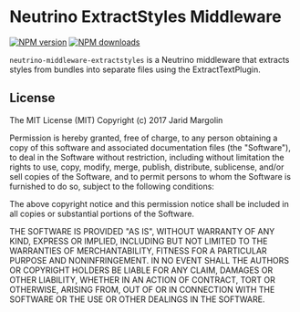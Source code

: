 # Neutrino ExtractStyles Middleware
[![NPM version][npm-image]][npm-url] [![NPM downloads][npm-downloads]][npm-url]

`neutrino-middleware-extractstyles` is a Neutrino middleware that extracts styles from bundles into separate files using the ExtractTextPlugin.

[npm-image]: https://img.shields.io/npm/v/neutrino-middleware-extractstyles.svg
[npm-downloads]: https://img.shields.io/npm/dt/neutrino-middleware-extractstyles.svg
[npm-url]: https://npmjs.org/package/neutrino-middleware-extractstyles

## License

The MIT License (MIT) Copyright (c) 2017 Jarid Margolin

Permission is hereby granted, free of charge, to any person obtaining a copy of this software and associated documentation files (the "Software"), to deal in the Software without restriction, including without limitation the rights to use, copy, modify, merge, publish, distribute, sublicense, and/or sell copies of the Software, and to permit persons to whom the Software is furnished to do so, subject to the following conditions:

The above copyright notice and this permission notice shall be included in all copies or substantial portions of the Software.

THE SOFTWARE IS PROVIDED "AS IS", WITHOUT WARRANTY OF ANY KIND, EXPRESS OR IMPLIED, INCLUDING BUT NOT LIMITED TO THE WARRANTIES OF MERCHANTABILITY, FITNESS FOR A PARTICULAR PURPOSE AND NONINFRINGEMENT. IN NO EVENT SHALL THE AUTHORS OR COPYRIGHT HOLDERS BE LIABLE FOR ANY CLAIM, DAMAGES OR OTHER LIABILITY, WHETHER IN AN ACTION OF CONTRACT, TORT OR OTHERWISE, ARISING FROM, OUT OF OR IN CONNECTION WITH THE SOFTWARE OR THE USE OR OTHER DEALINGS IN THE SOFTWARE.
